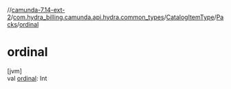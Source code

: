 //[camunda-7.14-ext-2](../../../../index.md)/[com.hydra_billing.camunda.api.hydra.common_types](../../index.md)/[CatalogItemType](../index.md)/[Packs](index.md)/[ordinal](ordinal.md)

# ordinal

[jvm]\
val [ordinal](ordinal.md): Int
